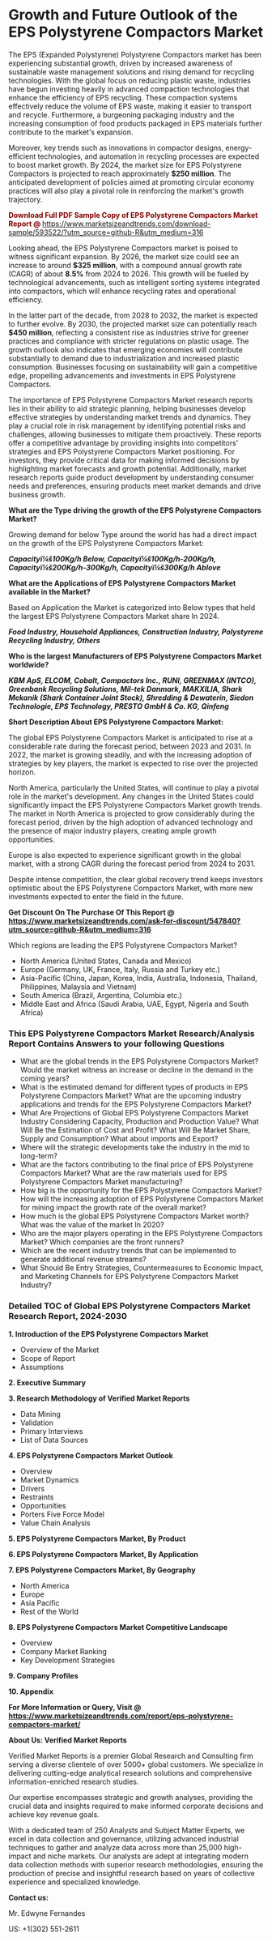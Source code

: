 <h1>Growth and Future Outlook of the EPS Polystyrene Compactors Market</h1>    <p>The EPS (Expanded Polystyrene) Polystyrene Compactors market has been experiencing substantial growth, driven by increased awareness of sustainable waste management solutions and rising demand for recycling technologies. With the global focus on reducing plastic waste, industries have begun investing heavily in advanced compaction technologies that enhance the efficiency of EPS recycling. These compaction systems effectively reduce the volume of EPS waste, making it easier to transport and recycle. Furthermore, a burgeoning packaging industry and the increasing consumption of food products packaged in EPS materials further contribute to the market's expansion.</p>    <p>Moreover, key trends such as innovations in compactor designs, energy-efficient technologies, and automation in recycling processes are expected to boost market growth. By 2024, the market size for EPS Polystyrene Compactors is projected to reach approximately <strong>$250 million</strong>. The anticipated development of policies aimed at promoting circular economy practices will also play a pivotal role in reinforcing the market's growth trajectory.</p>        <p>  </p><p><strong><span style="color: #800000;">Download Full PDF Sample Copy of EPS Polystyrene Compactors Market Report @</span>&nbsp;</strong><a href="https://www.marketsizeandtrends.com/download-sample/593522/?utm_source=github-R&amp;utm_medium=316">https://www.marketsizeandtrends.com/download-sample/593522/?utm_source=github-R&amp;utm_medium=316</a></p></p>    <p>Looking ahead, the EPS Polystyrene Compactors market is poised to witness significant expansion. By 2026, the market size could see an increase to around <strong>$325 million</strong>, with a compound annual growth rate (CAGR) of about <strong>8.5%</strong> from 2024 to 2026. This growth will be fueled by technological advancements, such as intelligent sorting systems integrated into compactors, which will enhance recycling rates and operational efficiency.</p>    <p>In the latter part of the decade, from 2028 to 2032, the market is expected to further evolve. By 2030, the projected market size can potentially reach <strong>$450 million</strong>, reflecting a consistent rise as industries strive for greener practices and compliance with stricter regulations on plastic usage. The growth outlook also indicates that emerging economies will contribute substantially to demand due to industrialization and increased plastic consumption. Businesses focusing on sustainability will gain a competitive edge, propelling advancements and investments in EPS Polystyrene Compactors.</p></p><p>The importance of&nbsp;EPS Polystyrene Compactors Market research reports lies in their ability to aid strategic planning, helping businesses develop effective strategies by understanding market trends and dynamics. They play a crucial role in risk management by identifying potential risks and challenges, allowing businesses to mitigate them proactively. These reports offer a competitive advantage by providing insights into competitors' strategies and EPS Polystyrene Compactors Market positioning. For investors, they provide critical data for making informed decisions by highlighting market forecasts and growth potential. Additionally, market research reports guide product development by understanding consumer needs and preferences, ensuring products meet market demands and drive business growth.</p><p><strong>What are the&nbsp;Type driving the growth of the EPS Polystyrene Compactors Market?</strong></p><p id="" class="">Growing demand for below Type around the world has had a direct impact on the growth of the EPS Polystyrene Compactors Market:</p><em><strong>Capacityï¼š100Kg/h Below, Capacityï¼š100Kg/h-200Kg/h, Capacityï¼š200Kg/h-300Kg/h, Capacityï¼š300Kg/h Ablove</strong></em></p><strong>What are the&nbsp;Applications&nbsp;of EPS Polystyrene Compactors Market available in the Market?</strong></p><p id="" class="">Based on Application the Market is categorized into Below types that held the largest EPS Polystyrene Compactors Market share In 2024.</p><em><strong>Food Industry, Household Appliances, Construction Industry, Polystyrene Recycling Industry, Others</strong></em></p><strong>Who is the largest Manufacturers of EPS Polystyrene Compactors Market worldwide?</strong></p><p><em><strong>KBM ApS, ELCOM, Cobalt, Compactors Inc., RUNI, GREENMAX (INTCO), Greenbank Recycling Solutions, Mil-tek Danmark, MAKXILIA, Shark Mekanik (Shark Container Joint Stock), Shredding & Dewaterin, Siedon Technologie, EPS Technology, PRESTO GmbH & Co. KG, Qinfeng</strong></em></p><p id="" class=""><strong>Short Description About EPS Polystyrene Compactors Market:</strong></p><p>The global EPS Polystyrene Compactors Market is anticipated to rise at a considerable rate during the forecast period, between 2023 and 2031. In 2022, the market is growing steadily, and with the increasing adoption of strategies by key players, the market is expected to rise over the projected horizon.</p><p>North America, particularly the United States, will continue to play a pivotal role in the market's development. Any changes in the United States could significantly impact the EPS Polystyrene Compactors Market growth trends. The market in North America is projected to grow considerably during the forecast period, driven by the high adoption of advanced technology and the presence of major industry players, creating ample growth opportunities.</p><p>Europe is also expected to experience significant growth in the global market, with a strong CAGR during the forecast period from 2024 to 2031.</p><p>Despite intense competition, the clear global recovery trend keeps investors optimistic about the EPS Polystyrene Compactors Market, with more new investments expected to enter the field in the future.</p><p id="" class=""><strong>Get Discount On The Purchase Of This Report @ <a href="https://www.marketsizeandtrends.com/ask-for-discount/547840?utm_source=github-R&utm_medium=316" target="_blank">https://www.marketsizeandtrends.com/ask-for-discount/547840?utm_source=github-R&utm_medium=316</a></strong></p>Which regions are leading the EPS Polystyrene Compactors Market?</p><ul><li>North America (United States, Canada and Mexico)</li><li>Europe (Germany, UK, France, Italy, Russia and Turkey etc.)</li><li>Asia-Pacific (China, Japan, Korea, India, Australia, Indonesia, Thailand, Philippines, Malaysia and Vietnam)</li><li>South America (Brazil, Argentina, Columbia etc.)</li><li>Middle East and Africa (Saudi Arabia, UAE, Egypt, Nigeria and South Africa)</li></ul><h3 id="" class="">This EPS Polystyrene Compactors Market Research/Analysis Report Contains Answers to your following Questions</h3><ul><li>What are the global trends in the EPS Polystyrene Compactors Market? Would the market witness an increase or decline in the demand in the coming years?</li><li>What is the estimated demand for different types of products in EPS Polystyrene Compactors Market? What are the upcoming industry applications and trends for the EPS Polystyrene Compactors Market?</li><li>What Are Projections of Global EPS Polystyrene Compactors Market Industry Considering Capacity, Production and Production Value? What Will Be the Estimation of Cost and Profit? What Will Be Market Share, Supply and Consumption? What about imports and Export?</li><li>Where will the strategic developments take the industry in the mid to long-term?</li><li>What are the factors contributing to the final price of EPS Polystyrene Compactors Market? What are the raw materials used for EPS Polystyrene Compactors Market manufacturing?</li><li>How big is the opportunity for the EPS Polystyrene Compactors Market? How will the increasing adoption of EPS Polystyrene Compactors Market for mining impact the growth rate of the overall market?</li><li>How much is the global EPS Polystyrene Compactors Market worth? What was the value of the market In 2020?</li><li>Who are the major players operating in the EPS Polystyrene Compactors Market? Which companies are the front runners?</li><li>Which are the recent industry trends that can be implemented to generate additional revenue streams?</li><li>What Should Be Entry Strategies, Countermeasures to Economic Impact, and Marketing Channels for EPS Polystyrene Compactors Market Industry?</li></ul><h3 id="" class="">Detailed TOC of Global EPS Polystyrene Compactors Market Research Report, 2024-2030</h3><p id="" class=""><strong>1. Introduction of the EPS Polystyrene Compactors Market</strong></p><ul><li>Overview of the Market</li><li>Scope of Report</li><li>Assumptions</li></ul><p id="" class=""><strong>2. Executive Summary</strong></p><p id="" class=""><strong>3. Research Methodology of Verified Market Reports</strong></p><ul><li>Data Mining</li><li>Validation</li><li>Primary Interviews</li><li>List of Data Sources</li></ul><p id="" class=""><strong>4. EPS Polystyrene Compactors Market Outlook</strong></p><ul><li>Overview</li><li>Market Dynamics</li><li>Drivers</li><li>Restraints</li><li>Opportunities</li><li>Porters Five Force Model</li><li>Value Chain Analysis</li></ul><p id="" class=""><strong>5. EPS Polystyrene Compactors Market, By Product</strong></p><p id="" class=""><strong>6. EPS Polystyrene Compactors Market, By Application</strong></p><p id="" class=""><strong>7. EPS Polystyrene Compactors Market, By Geography</strong></p><ul><li>North America</li><li>Europe</li><li>Asia Pacific</li><li>Rest of the World</li></ul><p id="" class=""><strong>8. EPS Polystyrene Compactors Market Competitive Landscape</strong></p><ul><li>Overview</li><li>Company Market Ranking</li><li>Key Development Strategies</li></ul><p id="" class=""><strong>9. Company Profiles</strong></p><p id="" class=""><strong>10. Appendix</strong></p><p id="" class=""><strong>For More Information or Query, Visit @ <a href="https://www.marketsizeandtrends.com/report/eps-polystyrene-compactors-market/" target="_blank">https://www.marketsizeandtrends.com/report/eps-polystyrene-compactors-market/</a></strong></p><p id="" class=""><strong>About Us: Verified Market Reports</strong></p><p id="" class="">Verified Market Reports is a premier Global Research and Consulting firm serving a diverse clientele of over 5000+ global customers. We specialize in delivering cutting-edge analytical research solutions and comprehensive information-enriched research studies.</p><p id="" class="">Our expertise encompasses strategic and growth analyses, providing the crucial data and insights required to make informed corporate decisions and achieve key revenue goals.</p><p id="" class="">With a dedicated team of 250 Analysts and Subject Matter Experts, we excel in data collection and governance, utilizing advanced industrial techniques to gather and analyze data across more than 25,000 high-impact and niche markets. Our analysts are adept at integrating modern data collection methods with superior research methodologies, ensuring the production of precise and insightful research based on years of collective experience and specialized knowledge.</p><p id="" class=""><strong>Contact us:</strong></p><p id="" class="">Mr. Edwyne Fernandes</p><p id="" class="">US: +1(302) 551-2611</p>